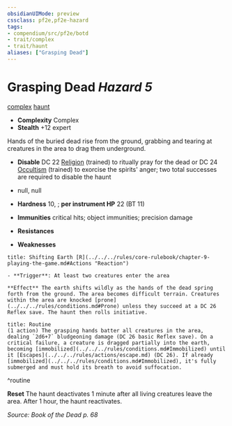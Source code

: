 ```yaml
---
obsidianUIMode: preview
cssclass: pf2e,pf2e-hazard
tags:
- compendium/src/pf2e/botd
- trait/complex
- trait/haunt
aliases: ["Grasping Dead"]
---
```

# Grasping Dead *Hazard 5*  
[complex](../../../Rules/traits/complex.md)  [haunt](../../../Rules/traits/haunt.md)  

- **Complexity** Complex
- **Stealth** +12 expert  

Hands of the buried dead rise from the ground, grabbing and tearing at creatures in the area to drag them underground.

- **Disable** DC 22 [Religion](../../skills.md#Religion) (trained) to ritually pray for the dead or DC 24 [Occultism](../../skills.md#Occultism) (trained) to exorcise the spirits' anger; two total successes are required to disable the haunt  

- null, null
- **Hardness** 10, ; **per instrument HP** 22 (BT 11)
- **Immunities** critical hits; object immunities; precision damage
- **Resistances** 
- **Weaknesses** 
     
```ad-embed-ability
title: Shifting Earth [R](../../../rules/core-rulebook/chapter-9-playing-the-game.md#Actions "Reaction")

- **Trigger**: At least two creatures enter the area

**Effect** The earth shifts wildly as the hands of the dead spring forth from the ground. The area becomes difficult terrain. Creatures within the area are knocked [prone](../../../rules/conditions.md#Prone) unless they succeed at a DC 26 Reflex save. The haunt then rolls initiative.
```

```ad-pf2-summary
title: Routine
(1 action) The grasping hands batter all creatures in the area, dealing `2d6+7` bludgeoning damage (DC 26 basic Reflex save). On a critical failure, a creature is dragged partially into the earth, becoming [immobilized](../../../rules/conditions.md#Immobilized) until it [Escapes](../../../rules/actions/escape.md) (DC 26). If already [immobilized](../../../rules/conditions.md#Immobilized), it's fully submerged and must hold its breath to avoid suffocation.
```
^routine

**Reset** The haunt deactivates 1 minute after all living creatures leave the area. After 1 hour, the haunt reactivates.  

*Source: Book of the Dead p. 68*
